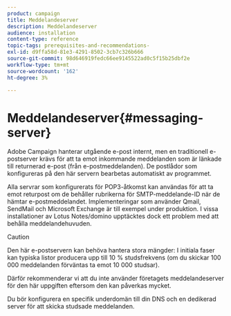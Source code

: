 ```yaml
---
product: campaign
title: Meddelandeserver
description: Meddelandeserver
audience: installation
content-type: reference
topic-tags: prerequisites-and-recommendations-
exl-id: d9ffa58d-81e3-4291-8502-3cb7c326b666
source-git-commit: 98d646919fedc66ee9145522ad0c5f15b25dbf2e
workflow-type: tm+mt
source-wordcount: '162'
ht-degree: 3%

---
```


# Meddelandeserver{#messaging-server}

Adobe Campaign hanterar utgående e-post internt, men en traditionell e-postserver krävs för att ta emot inkommande meddelanden som är länkade till returnerad e-post (från e-postmeddelanden). De postlådor som konfigureras på den här servern bearbetas automatiskt av programmet.

Alla servrar som konfigurerats för POP3-åtkomst kan användas för att ta emot returpost om de behåller rubrikerna för SMTP-meddelande-ID när de hämtar e-postmeddelandet. Implementeringar som använder Qmail, SendMail och Microsoft Exchange är till exempel under produktion. I vissa installationer av Lotus Notes/domino upptäcktes dock ett problem med att behålla meddelandehuvuden.

>[!CAUTION]
>
>Den här e-postservern kan behöva hantera stora mängder: I initiala faser kan typiska listor producera upp till 10 % studsfrekvens (om du skickar 100 000 meddelanden förväntas ta emot 10 000 studsar).
>
>Därför rekommenderar vi att du inte använder företagets meddelandeserver för den här uppgiften eftersom den kan påverkas mycket.
>
>Du bör konfigurera en specifik underdomän till din DNS och en dedikerad server för att skicka studsade meddelanden.
